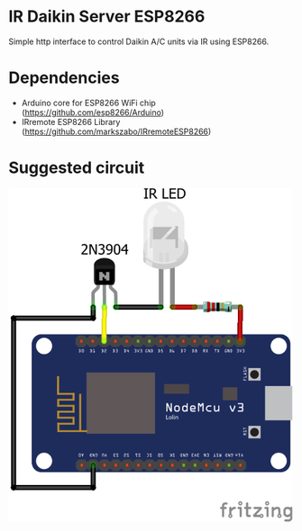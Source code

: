 # IR Daikin Server ESP8266
Simple http interface to control Daikin A/C units via IR using ESP8266.

# Dependencies
 - Arduino core for ESP8266 WiFi chip (https://github.com/esp8266/Arduino)
 - IRremote ESP8266 Library (https://github.com/markszabo/IRremoteESP8266)

# Suggested circuit
![Suggested Circuit](/suggested_circuit.png?raw=true "Suggested Circuit")

